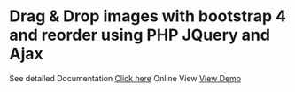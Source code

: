 # Drag & Drop images with bootstrap 4 and reorder using PHP JQuery and Ajax
See detailed Documentation <a target="_blank" href="https://learncodeweb.com/web-development/drag-drop-images-with-bootstrap-4-and-reorder-using-php-jquery-and-ajax/">Click here</a>
Online View <a target="_blank" href="https://demo.learncodeweb.com/drag-drop-images-with-bootstrap-4-and-reorder-using-php-jquery-and-ajax/">View Demo</a>
